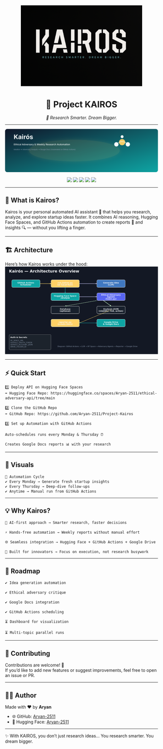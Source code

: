 <p align="center">
  <img src="assets/KAIROS_logo.png" alt="Kairos Logo" width="400"/>
</p>

<h1 align="center">🌌 Project KAIROS</h1>
<p align="center"><i>🚀 Research Smarter. Dream Bigger.</i></p>

---

<p align="center">
  <img src="assets/kairos-banner.svg" alt="Kairos Banner"/>
</p>

<p align="center">
  <img src="https://img.shields.io/badge/KAIROS-Research%20Smarter.%20Dream%20Bigger.-black?style=for-the-badge&logo=rocket&logoColor=white"/>
  <img src="https://img.shields.io/badge/Focus-Startup%20Ideas-blueviolet?style=for-the-badge&logo=bulb&logoColor=white"/>
  <img src="https://img.shields.io/badge/AI-Personal%20Assistant-green?style=for-the-badge&logo=robot&logoColor=white"/>
  <img src="https://img.shields.io/badge/Automation-GitHub%20Actions-lightgrey?style=for-the-badge&logo=githubactions&logoColor=blue"/>
  <img src="https://img.shields.io/badge/Status-Always%20Learning-orange?style=for-the-badge&logo=hourglass&logoColor=white"/>
</p>

---

## 🌟 What is Kairos?

Kairos is your personal automated AI assistant 🤖 that helps you research, analyze, and explore startup ideas faster.
It combines AI reasoning, Hugging Face Spaces, and GitHub Actions automation to create reports 📑 and insights 🔍 — without you lifting a finger.

---

## 🏗️ Architecture

Here’s how Kairos works under the hood:![Architecture](assets/architecture.png)

---

## ⚡ Quick Start

    1️⃣ Deploy API on Hugging Face Spaces
    ➡️ Hugging Face Repo: https://huggingface.co/spaces/Aryan-2511/ethical-adversary-api/tree/main

    2️⃣ Clone the GitHub Repo
    ➡️ GitHub Repo: https://github.com/Aryan-2511/Project-Kairos

    3️⃣ Set up Automation with GitHub Actions

    Auto-schedules runs every Monday & Thursday ⏰

    Creates Google Docs reports 📊 with your research

---

## 🎨 Visuals

    📅 Automation Cycle
    ✔️ Every Monday → Generate fresh startup insights
    ✔️ Every Thursday → Deep-dive follow-ups
    ✔️ Anytime → Manual run from GitHub Actions

---

## 💡 Why Kairos?

    🧠 AI-first approach → Smarter research, faster decisions

    ⚡ Hands-free automation → Weekly reports without manual effort

    🌐 Seamless integration → Hugging Face + GitHub Actions + Google Drive

    🚀 Built for innovators → Focus on execution, not research busywork

---

## 📌 Roadmap

    ✔️ Idea generation automation

    ✔️ Ethical adversary critique

    ✔️ Google Docs integration

    ✔️ GitHub Actions scheduling

    ⏳ Dashboard for visualization

    ⏳ Multi-topic parallel runs

---

## 🤝 Contributing

Contributions are welcome! 🎉  
If you’d like to add new features or suggest improvements, feel free to open an issue or PR.

---

## 👨‍💻 Author

Made with ❤️ by **Aryan**  

- 🌐 GitHub: [Aryan-2511](https://github.com/Aryan-2511)  
- 🤗 Hugging Face: [Aryan-2511](https://huggingface.co/Aryan-2511)  

---

✨ With KAIROS, you don’t just research ideas…
You research smarter. You dream bigger.
